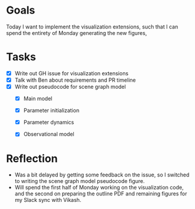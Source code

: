 # Goals

Today I want to implement the visualization extensions, such that I can spend
the entirety of Monday generating the new figures, 

# Tasks

* [X] Write out GH issue for visualization extensions
* [X] Talk with Ben about requirements and PR timeline
* [X] Write out pseudocode for scene graph model
    * [X] Main model
    * [X] Parameter initialization
    * [X] Parameter dynamics
    * [X] Observational model


# Reflection

* Was a bit delayed by getting some feedback on the issue, so I switched to
  writing the scene graph model pseudocode figure.
* Will spend the first half of Monday working on the visualization code, and
  the second on preparing the outline PDF and remaining figures for my Slack
  sync with Vikash.
